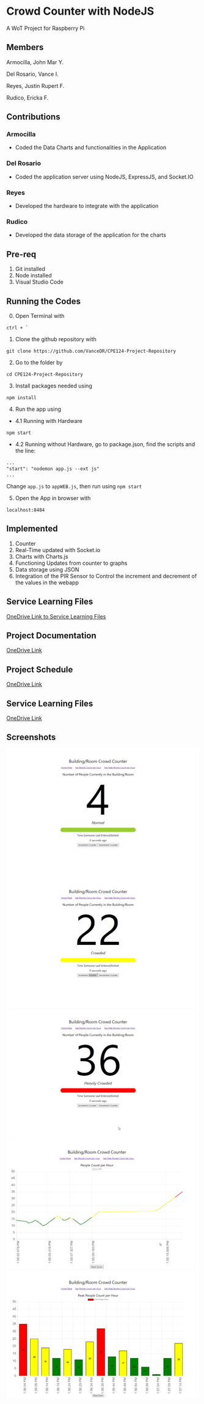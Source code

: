 # Crowd Counter with NodeJS

A WoT Project for Raspberry Pi

## Members

Armocilla, John Mar Y.

Del Rosario, Vance I.

Reyes, Justin Rupert F.

Rudico, Ericka F. 

## Contributions
### Armocilla
- Coded the Data Charts and functionalities in the Application

### Del Rosario
- Coded the application server using NodeJS, ExpressJS, and Socket.IO

### Reyes
- Developed the hardware to integrate with the application

### Rudico
- Developed the data storage of the application for the charts

## Pre-req
1. Git installed
2. Node installed
3. Visual Studio Code

## Running the Codes
0. Open Terminal with 
```
ctrl + `
```
1. Clone the github repository with 
```
git clone https://github.com/VanceDR/CPE124-Project-Repository
```
2. Go to the folder by 
```
cd CPE124-Project-Repository
```
3. Install packages needed using 
```
npm install
```
4. Run the app using
- 4.1 Running with Hardware
```
npm start
```
- 4.2 Running without Hardware, go to package.json, find the scripts and the line:
```
...
"start": "nodemon app.js --ext js"
...
```
Change `app.js` to `appWEB.js`, then run using `npm start`

5. Open the App in browser with
```
localhost:8484
```
## Implemented
1. Counter
2. Real-Time updated with Socket.io
3. Charts with Charts.js
4. Functioning Updates from counter to graphs
5. Data storage using JSON
6. Integration of the PIR Sensor to Control the increment and decrement of the values in the webapp

## Service Learning Files
[OneDrive Link to Service Learning Files](https://mymailmapuaedu-my.sharepoint.com/:f:/g/personal/jmyarmocilla_mymail_mapua_edu_ph/ErZSaNj5p-dFmhkkxzRdtGsBdXiaFzmtkFyqLirtJHdMIQ?e=YSUQgs)

## Project Documentation
[OneDrive Link](https://mymailmapuaedu-my.sharepoint.com/:w:/g/personal/videlrosario_mymail_mapua_edu_ph/EdGDAzNAJyhJtPPZHuMnM1sBnb4RF5dcNqwkgaTv3eMpMw?e=CTHhUd
)

## Project Schedule
[OneDrive Link](https://mymailmapuaedu-my.sharepoint.com/:x:/g/personal/videlrosario_mymail_mapua_edu_ph/EUeGRbVvGL9Kq_PMt5Lf6D8Bgrw-H90OozBCuEpummQzMQ?e=cDyXBx)

## Service Learning Files
[OneDrive Link](https://mymailmapuaedu-my.sharepoint.com/:f:/g/personal/jmyarmocilla_mymail_mapua_edu_ph/ErZSaNj5p-dFmhkkxzRdtGsBdXiaFzmtkFyqLirtJHdMIQ?e=DzGLQ2)

## Screenshots
![Main Page State 1](docs/ui1.png)
![Main Page State 2](docs/ui2.png)
![Main Page State 3](docs/ui3.png)
![People Count](docs/ui4.png)
![Peak People Count](docs/ui5.png)
